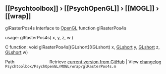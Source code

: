 ## [[Psychtoolbox]] &#8250; [[PsychOpenGL]] &#8250; [[MOGL]] &#8250; [[wrap]]

glRasterPos4s  Interface to [OpenGL](OpenGL) function glRasterPos4s  
  
usage:  glRasterPos4s( x, y, z, w )  
  
C function:  void glRasterPos4s[(GLshort]((GLshort) x, [GLshort](GLshort) y, [GLshort](GLshort) z, [GLshort](GLshort) w)  




<div class="code_header" style="text-align:right;">
  <span style="float:left;">Path&nbsp;&nbsp;</span> <span class="counter">Retrieve <a href=
  "https://raw.github.com/Psychtoolbox-3/Psychtoolbox-3/beta/Psychtoolbox/PsychOpenGL/MOGL/wrap/glRasterPos4s.m">current version from GitHub</a> | View <a href=
  "https://github.com/Psychtoolbox-3/Psychtoolbox-3/commits/beta/Psychtoolbox/PsychOpenGL/MOGL/wrap/glRasterPos4s.m">changelog</a></span>
</div>
<div class="code">
  <code>Psychtoolbox/PsychOpenGL/MOGL/wrap/glRasterPos4s.m</code>
</div>

